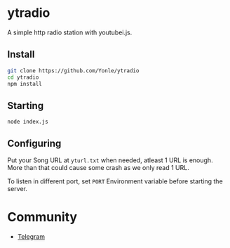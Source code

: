 # ytradio
A simple http radio station with youtubei.js.

## Install
```bash
git clone https://github.com/Yonle/ytradio
cd ytradio
npm install
```

## Starting
```
node index.js
```

## Configuring
Put your Song URL at `yturl.txt` when needed, atleast 1 URL is enough. 
More than that could cause some crash as we only read 1 URL.

To listen in different port, set `PORT` Environment variable before starting the server.

# Community
- [Telegram](https://t.me/yonlecoder)
